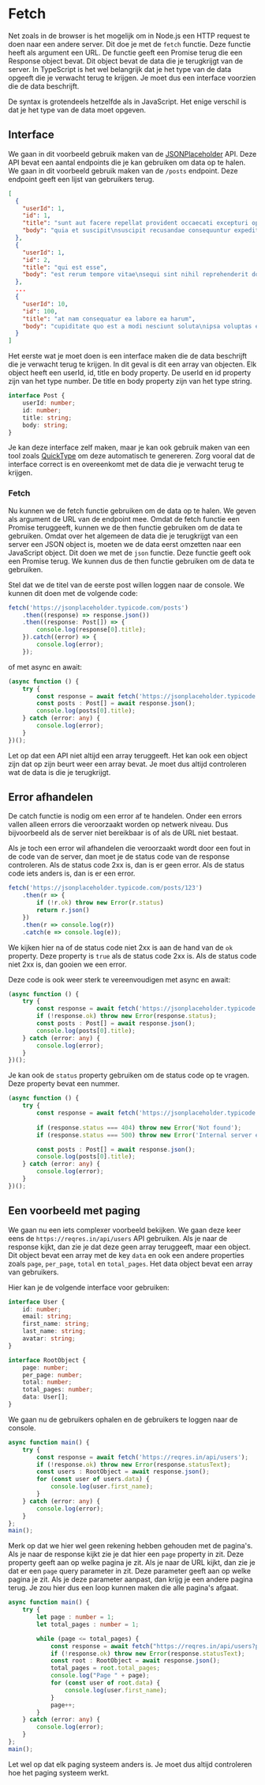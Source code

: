 # Fetch

Net zoals in de browser is het mogelijk om in Node.js een HTTP request te doen naar een andere server. Dit doe je met de `fetch` functie. Deze functie heeft als argument een URL. De functie geeft een Promise terug die een Response object bevat. Dit object bevat de data die je terugkrijgt van de server. In TypeScript is het wel belangrijk dat je het type van de data opgeeft die je verwacht terug te krijgen. Je moet dus een interface voorzien die de data beschrijft. 

De syntax is grotendeels hetzelfde als in JavaScript. Het enige verschil is dat je het type van de data moet opgeven. 

## Interface

We gaan in dit voorbeeld gebruik maken van de [JSONPlaceholder](https://jsonplaceholder.typicode.com/) API. Deze API bevat een aantal endpoints die je kan gebruiken om data op te halen. We gaan in dit voorbeeld gebruik maken van de `/posts` endpoint. Deze endpoint geeft een lijst van gebruikers terug. 

```json
[
  {
    "userId": 1,
    "id": 1,
    "title": "sunt aut facere repellat provident occaecati excepturi optio reprehenderit",
    "body": "quia et suscipit\nsuscipit recusandae consequuntur expedita et cum\nreprehenderit molestiae ut ut quas totam\nnostrum rerum est autem sunt rem eveniet architecto"
  },
  {
    "userId": 1,
    "id": 2,
    "title": "qui est esse",
    "body": "est rerum tempore vitae\nsequi sint nihil reprehenderit dolor beatae ea dolores neque\nfugiat blanditiis voluptate porro vel nihil molestiae ut reiciendis\nqui aperiam non debitis possimus qui neque nisi nulla"
  },
  ...
  {
    "userId": 10,
    "id": 100,
    "title": "at nam consequatur ea labore ea harum",
    "body": "cupiditate quo est a modi nesciunt soluta\nipsa voluptas error itaque dicta in\nautem qui minus magnam et distinctio eum\naccusamus ratione error aut"
  }
]
```

Het eerste wat je moet doen is een interface maken die de data beschrijft die je verwacht terug te krijgen. In dit geval is dit een array van objecten. Elk object heeft een userId, id, title en body property. De userId en id property zijn van het type number. De title en body property zijn van het type string. 

```typescript
interface Post {
    userId: number;
    id: number;
    title: string;
    body: string;
}
```

Je kan deze interface zelf maken, maar je kan ook gebruik maken van een tool zoals [QuickType](https://app.quicktype.io/) om deze automatisch te genereren. Zorg vooral dat de interface correct is en overeenkomt met de data die je verwacht terug te krijgen.

### Fetch

Nu kunnen we de fetch functie gebruiken om de data op te halen. We geven als argument de URL van de endpoint mee. Omdat de fetch functie een Promise teruggeeft, kunnen we de then functie gebruiken om de data te gebruiken. Omdat over het algemeen de data die je terugkrijgt van een server een JSON object is, moeten we de data eerst omzetten naar een JavaScript object. Dit doen we met de `json` functie. Deze functie geeft ook een Promise terug. We kunnen dus de then functie gebruiken om de data te gebruiken. 

Stel dat we de titel van de eerste post willen loggen naar de console. We kunnen dit doen met de volgende code:

```typescript
fetch('https://jsonplaceholder.typicode.com/posts')
    .then((response) => response.json())
    .then((response: Post[]) => {
        console.log(response[0].title);
    }).catch((error) => {
        console.log(error);
    });
```

of met async en await:

```typescript
(async function () {
    try {
        const response = await fetch('https://jsonplaceholder.typicode.com/posts');
        const posts : Post[] = await response.json();
        console.log(posts[0].title);
    } catch (error: any) {
        console.log(error);
    }
})();
```

Let op dat een API niet altijd een array teruggeeft. Het kan ook een object zijn dat op zijn beurt weer een array bevat. Je moet dus altijd controleren wat de data is die je terugkrijgt. 

## Error afhandelen

De catch functie is nodig om een error af te handelen. Onder een errors vallen alleen errors die veroorzaakt worden op netwerk niveau. Dus bijvoorbeeld als de server niet bereikbaar is of als de URL niet bestaat. 

Als je toch een error wil afhandelen die veroorzaakt wordt door een fout in de code van de server, dan moet je de status code van de response controleren. Als de status code 2xx is, dan is er geen error. Als de status code iets anders is, dan is er een error.

```typescript
fetch('https://jsonplaceholder.typicode.com/posts/123')
    .then(r => {
        if (!r.ok) throw new Error(r.status)
        return r.json()
    })
    .then(r => console.log(r))
    .catch(e => console.log(e));
```

We kijken hier na of de status code niet 2xx is aan de hand van de `ok` property. Deze property is `true` als de status code 2xx is. Als de status code niet 2xx is, dan gooien we een error.

Deze code is ook weer sterk te vereenvoudigen met async en await:

```typescript
(async function () {
    try {
        const response = await fetch('https://jsonplaceholder.typicode.com/posts/123');
        if (!response.ok) throw new Error(response.status);
        const posts : Post[] = await response.json();
        console.log(posts[0].title);
    } catch (error: any) {
        console.log(error);
    }
})();
```

Je kan ook de `status` property gebruiken om de status code op te vragen. Deze property bevat een nummer. 

```typescript
(async function () {
    try {
        const response = await fetch('https://jsonplaceholder.typicode.com/posts/123');
        
        if (response.status === 404) throw new Error('Not found');
        if (response.status === 500) throw new Error('Internal server error');

        const posts : Post[] = await response.json();
        console.log(posts[0].title);
    } catch (error: any) {
        console.log(error);
    }
})();
```

## Een voorbeeld met paging

We gaan nu een iets complexer voorbeeld bekijken. We gaan deze keer eens de `https://reqres.in/api/users` API gebruiken. Als je naar de response kijkt, dan zie je dat deze geen array teruggeeft, maar een object. Dit object bevat een array met de key `data` en ook een andere properties zoals `page`, `per_page`, `total` en `total_pages`. Het data object bevat een array van gebruikers. 

Hier kan je de volgende interface voor gebruiken:

```typescript
interface User {
    id: number;
    email: string;
    first_name: string;
    last_name: string;
    avatar: string;
}

interface RootObject {
    page: number;
    per_page: number;
    total: number;
    total_pages: number;
    data: User[];
}
```

We gaan nu de gebruikers ophalen en de gebruikers te loggen naar de console. 

```typescript
async function main() {
    try {
        const response = await fetch('https://reqres.in/api/users');
        if (!response.ok) throw new Error(response.statusText);
        const users : RootObject = await response.json();
        for (const user of users.data) {
            console.log(user.first_name);
        }
    } catch (error: any) {
        console.log(error);
    }
};
main();
```

Merk op dat we hier wel geen rekening hebben gehouden met de pagina's. Als je naar de response kijkt zie je dat hier een `page` property in zit. Deze property geeft aan op welke pagina je zit. Als je naar de URL kijkt, dan zie je dat er een `page` query parameter in zit. Deze parameter geeft aan op welke pagina je zit. Als je deze parameter aanpast, dan krijg je een andere pagina terug. Je zou hier dus een loop kunnen maken die alle pagina's afgaat. 

```typescript
async function main() {
    try {
        let page : number = 1;
        let total_pages : number = 1;

        while (page <= total_pages) {
            const response = await fetch("https://reqres.in/api/users?page=" + page);
            if (!response.ok) throw new Error(response.statusText);
            const root : RootObject = await response.json();
            total_pages = root.total_pages;
            console.log("Page " + page);
            for (const user of root.data) {
                console.log(user.first_name);
            }
            page++;
        }
    } catch (error: any) {
        console.log(error);
    }
};
main();
```

Let wel op dat elk paging systeem anders is. Je moet dus altijd controleren hoe het paging systeem werkt.